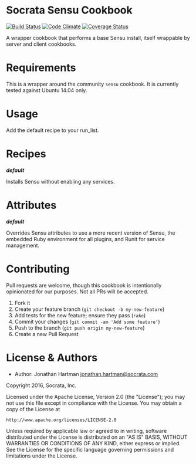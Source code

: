 Socrata Sensu Cookbook
======================
[![Build Status](https://img.shields.io/travis/socrata-cookbooks/socrata-sensu.svg)][travis]
[![Code Climate](https://img.shields.io/codeclimate/github/socrata-cookbooks/socrata-sensu.svg)][codeclimate]
[![Coverage Status](https://img.shields.io/coveralls/socrata-cookbooks/socrata-sensu.svg)][coveralls]

[travis]: https://travis-ci.org/socrata-cookbooks/socrata-sensu
[codeclimate]: https://codeclimate.com/github/socrata-cookbooks/socrata-sensu
[coveralls]: https://coveralls.io/r/socrata-cookbooks/socrata-sensu

A wrapper cookbook that performs a base Sensu install, itself wrappable by
server and client cookbooks.

Requirements
============

This is a wrapper around the community `sensu` cookbook. It is currently tested
against Ubuntu 14.04 only.

Usage
=====

Add the default recipe to your run_list.

Recipes
=======

***default***

Installs Sensu without enabling any services.

Attributes
==========

***default***

Overrides Sensu attributes to use a more recent version of Sensu, the embedded
Ruby environment for all plugins, and Runit for service management.

Contributing
============

Pull requests are welcome, though this cookbook is intentionally opinionated
for our purposes. Not all PRs will be accepted.

1. Fork it
2. Create your feature branch (`git checkout -b my-new-feature`)
3. Add tests for the new feature; ensure they pass (`rake`)
4. Commit your changes (`git commit -am 'Add some feature'`)
5. Push to the branch (`git push origin my-new-feature`)
6. Create a new Pull Request

License & Authors
=================
- Author: Jonathan Hartman <jonathan.hartman@socrata.com>

Copyright 2016, Socrata, Inc.

Licensed under the Apache License, Version 2.0 (the "License");
you may not use this file except in compliance with the License.
You may obtain a copy of the License at

    http://www.apache.org/licenses/LICENSE-2.0

Unless required by applicable law or agreed to in writing, software
distributed under the License is distributed on an "AS IS" BASIS,
WITHOUT WARRANTIES OR CONDITIONS OF ANY KIND, either express or implied.
See the License for the specific language governing permissions and
limitations under the License.
